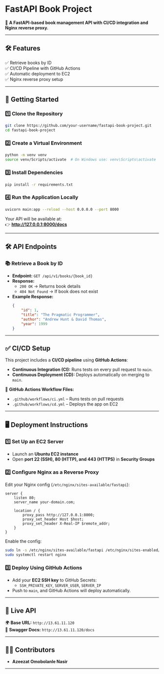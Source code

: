 # FastAPI Book Project

🚀 **A FastAPI-based book management API with CI/CD integration and Nginx reverse proxy.**

---

## **🛠️ Features**
✅ Retrieve books by ID  
✅ CI/CD Pipeline with GitHub Actions  
✅ Automatic deployment to EC2  
✅ Nginx reverse proxy setup  

---

## **🚀 Getting Started**

### **1️⃣ Clone the Repository**
```bash
git clone https://github.com/your-username/fastapi-book-project.git
cd fastapi-book-project
```

### **2️⃣ Create a Virtual Environment**
```bash
python -m venv venv
source venv/Scripts/activate  # On Windows use: venv\Scripts\activate
```

### **3️⃣ Install Dependencies**
```bash
pip install -r requirements.txt
```

### **4️⃣ Run the Application Locally**
```bash
uvicorn main:app --reload --host 0.0.0.0 --port 8000
```
Your API will be available at:  
👉 **http://127.0.0.1:8000/docs**  

---

## **🛠️ API Endpoints**

### 📚 **Retrieve a Book by ID**
- **Endpoint:** `GET /api/v1/books/{book_id}`  
- **Response:**  
  - `200 OK` → Returns book details  
  - `404 Not Found` → If book does not exist  
- **Example Response:**
  ```json
  {
      "id": 1,
      "title": "The Pragmatic Programmer",
      "author": "Andrew Hunt & David Thomas",
      "year": 1999
  }
  ```

---

## **✅ CI/CD Setup**

This project includes a **CI/CD pipeline** using **GitHub Actions**:
- **Continuous Integration (CI):** Runs tests on every pull request to `main`.  
- **Continuous Deployment (CD):** Deploys automatically on merging to `main`.  

📌 **GitHub Actions Workflow Files:**  
- `.github/workflows/ci.yml` – Runs tests on pull requests  
- `.github/workflows/cd.yml` – Deploys the app on EC2  

---

## **🖥️ Deployment Instructions**

### **1️⃣ Set Up an EC2 Server**
- Launch an **Ubuntu EC2 instance**  
- Open **port 22 (SSH), 80 (HTTP), and 443 (HTTPS)** in **Security Groups**  

### **2️⃣ Configure Nginx as a Reverse Proxy**
Edit your Nginx config (`/etc/nginx/sites-available/fastapi`):  
```nginx
server {
    listen 80;
    server_name your-domain.com;

    location / {
        proxy_pass http://127.0.0.1:8000;
        proxy_set_header Host $host;
        proxy_set_header X-Real-IP $remote_addr;
    }
}
```
Enable the config:
```bash
sudo ln -s /etc/nginx/sites-available/fastapi /etc/nginx/sites-enabled/
sudo systemctl restart nginx
```

### **3️⃣ Deploy Using GitHub Actions**
- Add your **EC2 SSH key** to GitHub Secrets:  
  - `SSH_PRIVATE_KEY`, `SERVER_USER`, `SERVER_IP`  
- Push to `main`, and GitHub Actions will deploy automatically.

---

## **🔗 Live API**
🌍 **Base URL:** `http://13.61.11.120`  
📄 **Swagger Docs:** `http://13.61.11.120/docs`  

---

## **👨‍💻 Contributors**
- **Azeezat Omobolanle Nasir**  

---